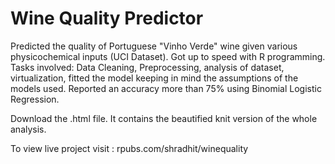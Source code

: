 # Wine Quality Predictor

Predicted the quality of Portuguese "Vinho Verde" wine given various physicochemical inputs (UCI Dataset). 
Got up to speed with R programming. Tasks involved: Data Cleaning, Preprocessing, analysis of dataset, virtualization, fitted the model keeping in mind the assumptions of the models used. 
Reported an  accuracy more than 75% using Binomial Logistic Regression.  


Download the .html file. It contains the beautified knit version of the whole analysis. 

To view live project visit  :  rpubs.com/shradhit/winequality 
